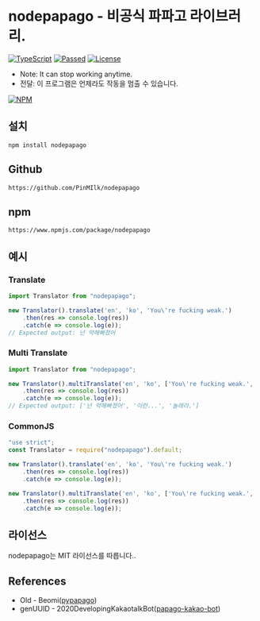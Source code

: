 # nodepapago - 비공식 파파고 라이브러리.
[![TypeScript](https://img.shields.io/badge/Built%20with-Typescript-informational?logo=typescript)](https://www.typescriptlang.org/)
[![Passed](https://img.shields.io/badge/Build-Passed-success)](#)
[![License](https://img.shields.io/github/license/pinmilk/nodepapago)](#)
- Note: It can stop working anytime.
- 전달: 이 프로그램은 언제라도 작동을 멈출 수 있습니다.

[![NPM](https://nodei.co/npm/nodepapago.png?downloads=true&downloadRank=true&stars=true)](https://nodei.co/npm/nodepapago/)
## 설치
```
npm install nodepapago
```
## Github
`https://github.com/PinMIlk/nodepapago`
## npm
`https://www.npmjs.com/package/nodepapago`
## 예시
### Translate
```typescript
import Translator from "nodepapago";

new Translator().translate('en', 'ko', 'You\'re fucking weak.')
    .then(res => console.log(res))
    .catch(e => console.log(e));
// Expected output: 넌 약해빠졌어
```

### Multi Translate
```typescript
import Translator from "nodepapago";

new Translator().multiTranslate('en', 'ko', ['You\'re fucking weak.', 'Holy...', 'Jesus Christ'])
    .then(res => console.log(res))
    .catch(e => console.log(e));
// Expected output: ['넌 약해빠졌어', '이런...', '놀래라.']
```

### CommonJS
```javascript
"use strict";
const Translator = require("nodepapago").default;

new Translator().translate('en', 'ko', 'You\'re fucking weak.')
    .then(res => console.log(res))
    .catch(e => console.log(e));

new Translator().multiTranslate('en', 'ko', ['You\'re fucking weak.', 'Holy...', 'Jesus Christ'])
    .then(res => console.log(res))
    .catch(e => console.log(e));
```

## 라이선스
nodepapago는 MIT 라이선스를 따릅니다..
## References
- Old - Beomi([pypapago](https://github.com/Beomi/pypapago))
- genUUID - 2020DevelopingKakaotalkBot([papago-kakao-bot](https://github.com/2020DevelopingKakaotalkBot/papago-kakao-bot))